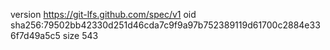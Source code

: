 version https://git-lfs.github.com/spec/v1
oid sha256:79502bb42330d251d46cda7c9f9a97b752389119d61700c2884e336f7d49a5c5
size 543
